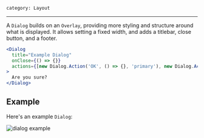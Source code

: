 ```meta
category: Layout
```

---

A <code>Dialog</code> builds on an <code>Overlay</code>, providing more styling and
structure around what is displayed. It allows setting a fixed width, and adds a
titlebar, close button, and a footer.

```jsx
<Dialog
  title="Example Dialog"
  onClose={() => {}}
  actions={[new Dialog.Action('OK', () => {}, 'primary'), new Dialog.Action('Cancel', () => {})]}
>
  Are you sure?
</Dialog>
```

## Example

Here's an example <code>Dialog</code>:

![dialog example](/screenshots/dialog.png)
